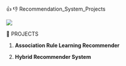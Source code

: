 :+1: :-1:  Recommendation_System_Projects

![](https://us.123rf.com/450wm/dizanna/dizanna1503/dizanna150301624/37920080-recommendation-blank-list-business-concept.jpg?ver=6)






:round_pushpin: PROJECTS

1. **Association Rule Learning Recommender**
 
2. **Hybrid Recommender System**
